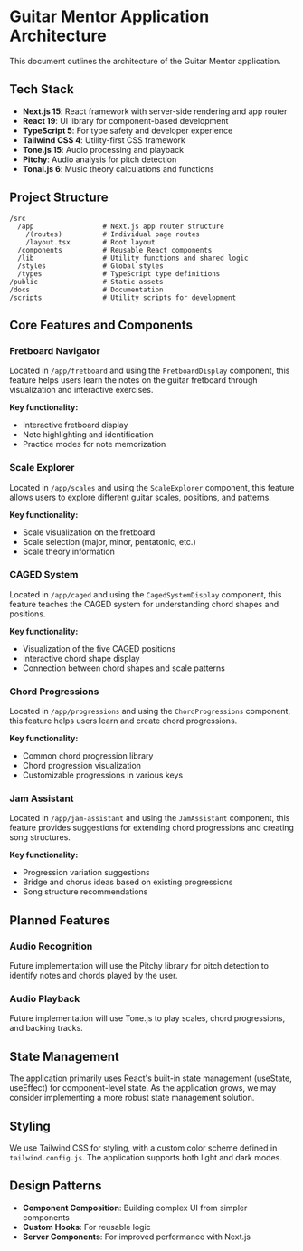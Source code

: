 # Guitar Mentor Application Architecture

This document outlines the architecture of the Guitar Mentor application.

## Tech Stack

- **Next.js 15**: React framework with server-side rendering and app router
- **React 19**: UI library for component-based development
- **TypeScript 5**: For type safety and developer experience
- **Tailwind CSS 4**: Utility-first CSS framework
- **Tone.js 15**: Audio processing and playback
- **Pitchy**: Audio analysis for pitch detection
- **Tonal.js 6**: Music theory calculations and functions

## Project Structure

```
/src
  /app                 # Next.js app router structure
    /(routes)          # Individual page routes
    /layout.tsx        # Root layout
  /components          # Reusable React components
  /lib                 # Utility functions and shared logic
  /styles              # Global styles
  /types               # TypeScript type definitions
/public                # Static assets
/docs                  # Documentation
/scripts               # Utility scripts for development
```

## Core Features and Components

### Fretboard Navigator

Located in `/app/fretboard` and using the `FretboardDisplay` component, this feature helps users learn the notes on the guitar fretboard through visualization and interactive exercises.

**Key functionality:**
- Interactive fretboard display
- Note highlighting and identification
- Practice modes for note memorization

### Scale Explorer

Located in `/app/scales` and using the `ScaleExplorer` component, this feature allows users to explore different guitar scales, positions, and patterns.

**Key functionality:**
- Scale visualization on the fretboard
- Scale selection (major, minor, pentatonic, etc.)
- Scale theory information

### CAGED System

Located in `/app/caged` and using the `CagedSystemDisplay` component, this feature teaches the CAGED system for understanding chord shapes and positions.

**Key functionality:**
- Visualization of the five CAGED positions
- Interactive chord shape display
- Connection between chord shapes and scale patterns

### Chord Progressions

Located in `/app/progressions` and using the `ChordProgressions` component, this feature helps users learn and create chord progressions.

**Key functionality:**
- Common chord progression library
- Chord progression visualization
- Customizable progressions in various keys

### Jam Assistant

Located in `/app/jam-assistant` and using the `JamAssistant` component, this feature provides suggestions for extending chord progressions and creating song structures.

**Key functionality:**
- Progression variation suggestions
- Bridge and chorus ideas based on existing progressions
- Song structure recommendations

## Planned Features

### Audio Recognition

Future implementation will use the Pitchy library for pitch detection to identify notes and chords played by the user.

### Audio Playback

Future implementation will use Tone.js to play scales, chord progressions, and backing tracks.

## State Management

The application primarily uses React's built-in state management (useState, useEffect) for component-level state. As the application grows, we may consider implementing a more robust state management solution.

## Styling

We use Tailwind CSS for styling, with a custom color scheme defined in `tailwind.config.js`. The application supports both light and dark modes.

## Design Patterns

- **Component Composition**: Building complex UI from simpler components
- **Custom Hooks**: For reusable logic
- **Server Components**: For improved performance with Next.js 